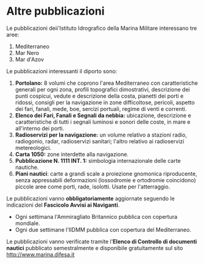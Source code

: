# Altre pubblicazioni

Le pubblicazioni deii'Istituto Idrografico della Marina Militare interessano tre aree:
 1. Mediterraneo
 1. Mar Nero
 1. Mar d'Azov

Le pubblicazioni interessanti il diporto sono:

 1. **Portolano:**
    8 volumi che coprono l'area Mediterraneo con caratteristiche generali per ogni zona, profili topografici
    dimostrativi, descrizione dei punti cospicui, vedute e descrizione della costa, pianetti dei porti e ridossi,
    consigli per la navigazione in zone difficoltose, pericoli, aspetto dei fari, fanali, mede, boe,
    sercizi portuali, regime di venti e correnti.  
 1. **Elenco dei Fari, Fanali e Segnali da nebbia:**
    ubicazione, descrizione e caratteristiche di tutti i segnali luminosi e sonori delle coste, in mare e all'interno
    dei porti.
 1. **Radioservizi per la navigazione:**
    un volume relativo a stazioni radio, radiogonio, radar, radioservizi sanitari; l'altro relativo ai radioservizi
    metereologici.
 1. **Carta 1050:**
    zone interdette alla navigazione.
 1. **Pubblicazione N. 1111 INT. 1:**
    simbologia internazionale delle carte nautiche.
 1. **Piani nautici**:
    carte a grandi scale a proiezione gnomonica riproducente, senza appressabili deformazioni (lossodromie e
    ortodromie coincidono) piccole aree come porti, rade, isolotti. Usate per l'atterraggio.
    
Le pubblicazioni vanno **obbligatoriamente** aggiornate seguendo le indicazioni del **Fascicolo Avvisi ai Naviganti**.
 - Ogni settimana l'Ammiragliato Britannico pubblica con copertura mondiale.
 - Ogni due settimane l'IIDMM pubblica con copertura del Mediterraneo.
  
Le pubblicazioni vanno verificate tramite l'**Elenco di Controllo di documenti nautici** pubblicato semestralmente
e disponibile gratuitamente sul sito http://www.marina.difesa.it
